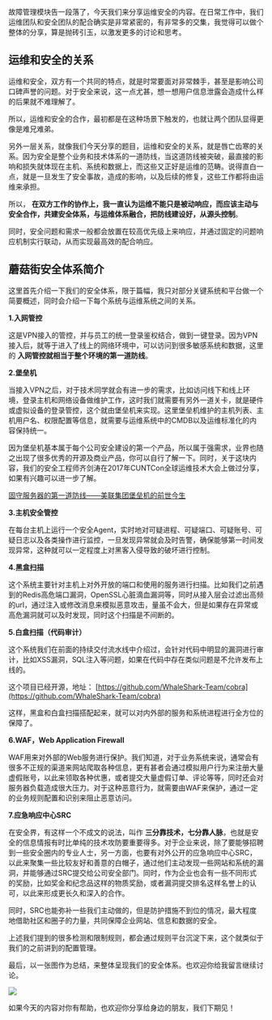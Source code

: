 故障管理模块告一段落了，今天我们来分享运维安全的内容。在日常工作中，我们运维团队和安全团队的配合确实是非常紧密的，有非常多的交集，我觉得可以做个整体的分享，算是抛砖引玉，以激发更多的讨论和思考。

## 运维和安全的关系

运维和安全，双方有一个共同的特点，就是时常要面对非常棘手，甚至是影响公司口碑声誉的问题。对于安全来说，这一点尤甚，想一想用户信息泄露会造成什么样的后果就不难理解了。

所以，运维和安全的合作，最初都是在这种场景下触发的，也就让两个团队显得更像是难兄难弟。

另外一层关系，就像我们今天分享的题目，运维和安全的关系，就是唇亡齿寒的关系。因为安全是整个业务和技术体系的一道防线，当这道防线被突破，最直接的影响和损失就体现在主机、系统和数据上，而这些又正好是运维的范畴。说得直白一点，就是一旦发生了安全事故，造成的影响，以及后续的修复，这些工作都将由运维来承担。

所以， **在双方工作的协作上，我一直认为运维不能只是被动响应，而应该主动与安全合作，共建安全体系，与运维体系融合，把防线建设好，从源头控制**。

同时，安全问题和需求一般都会放置在较高优先级上来响应，并通过固定的问题响应机制实行联动，从而实现最高效的配合响应。

## 蘑菇街安全体系简介

这里首先介绍一下我们的安全体系，限于篇幅，我只对部分关键系统和平台做一个简要概述，同时会介绍一下每个系统与运维系统之间的关系。

**1.入网管控**

这是VPN接入的管控，并与员工的统一登录鉴权结合，做到一键登录。因为VPN接入后，就等于进入了线上的网络环境中，可以访问到很多敏感系统和数据，这里的 **入网管控就相当于整个环境的第一道防线**。

**2.堡垒机**

当接入VPN之后，对于技术同学就会有进一步的需求，比如访问线下和线上环境，登录主机和网络设备做维护工作，这时我们就需要有另外一道关卡，就是硬件或虚拟设备的登录管控，这个就由堡垒机来实现。这里堡垒机维护的主机列表、主机用户名、权限配置等信息，就需要与运维系统中的CMDB以及运维标准化的内容保持统一。

因为堡垒机基本属于每个公司安全建设的第一个产品，所以属于强需求，业界也随之出现了很多优秀的开源及商业产品，你可以自行了解一下。同时，关于这块内容，我们的安全工程师齐剑涛在2017年CUNTCon全球运维技术大会上做过分享，如果有兴趣可以进一步了解。

[固守服务器的第一道防线——美联集团堡垒机的前世今生](https://www.bilibili.com/video/BV1ct4y117H7/)

**3.主机安全管控**

在每台主机上运行一个安全Agent，实时地对可疑进程、可疑端口、可疑账号、可疑日志以及各类操作进行监控，一旦发现异常就会及时告警，确保能够第一时间发现异常，这种就可以一定程度上对黑客入侵导致的破坏进行控制。

**4.黑盒扫描**

这个系统主要针对主机上对外开放的端口和使用的服务进行扫描。比如我们之前遇到的Redis高危端口漏洞，OpenSSL心脏滴血漏洞等，同时从接入层会过滤出高频的url，通过注入或修改消息来模拟恶意攻击，量虽不会大，但是如果存在异常或高危漏洞就可以及时发现，同时这个扫描是不间断的。

**5.白盒扫描（代码审计）**

这个系统我们在前面的持续交付流水线中介绍过，会针对代码中明显的漏洞进行审计，比如XSS漏洞，SQL注入等问题，如果在代码中存在类似问题是不允许发布上线的。

这个项目已经开源，地址： [https://github.com/WhaleShark-Team/cobra](https://github.com/WhaleShark-Team/cobra)

这样，黑盒和白盒扫描搭配起来，就可以对内外部的服务和系统进程进行全方位的保障了。

**6.WAF，Web Application Firewall**

WAF用来对外部的Web服务进行保护。我们知道，对于业务系统来说，通常会有很多不正规的渠道来网站爬取各种信息，更有甚者会通过模拟用户行为来注册大量虚假账号，以此来领取各种优惠，或者提交大量虚假订单、评论等等，同时还会对服务器负载造成很大压力。对于这种恶意行为，就需要由WAF来保护，通过一定的业务规则配置和识别来阻止恶意访问。

**7.应急响应中心SRC**

在安全界，有这样一个不成文的说法，叫作 **三分靠技术，七分靠人脉**，也就是安全的信息情报有时比单纯的技术攻防要重要得多。对于企业来说，除了要能够招聘到一些安全圈内的专业人士，另一方面，也要有对外公开的应急响应中心SRC，以此来聚集一些比较友好和善意的白帽子，通过他们主动发现一些网站和系统的漏洞，并能够通过SRC提交给公司安全部门。同时，作为企业也会有一些不同形式的奖励，比如奖金和纪念品这样的物质奖励，或者漏洞提交排名这样名誉上的认可，以此来形成更长久和深入的合作。

同时，SRC也能弥补一些我们主动做的，但是防护措施不到位的情况，最大程度地借助社区和圈子的力量，共同保障企业网站、信息和数据的安全。

上述我们提到的很多检测和限制规则，都会通过规则平台沉淀下来，这个就类似于我们的之前讲到的配置管理。

最后，以一张图作为总结，来整体呈现我们的安全体系。也欢迎你给我留言继续讨论。

![](https://static001.geekbang.org/resource/image/0c/48/0c67710666e9b52292fc22aef9fdc448.jpg?wh=772*228)

如果今天的内容对你有帮助，也欢迎你分享给身边的朋友，我们下期见！